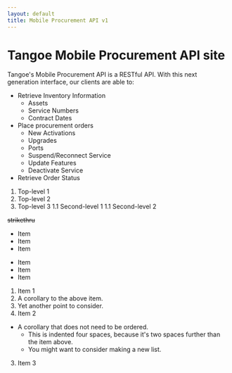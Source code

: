```yaml
---
layout: default
title: Mobile Procurement API v1
---
```





# Tangoe Mobile Procurement API site

Tangoe's Mobile Procurement API is a RESTful API.  With this next generation interface, our clients are able to:

* Retrieve Inventory Information
  - Assets
  - Service Numbers
  - Contract Dates
* Place procurement orders
  * New Activations
  * Upgrades
  * Ports
  * Suspend/Reconnect Service
  * Update Features
  * Deactivate Service
* Retrieve Order Status


1. Top-level 1
1. Top-level 2
1. Top-level 3
 1.1 Second-level 1
 1.1 Second-level 2

~~strikethru~~


* Item
* Item
* Item

- Item
- Item
- Item


1. Item 1
  1. A corollary to the above item.
  2. Yet another point to consider.
2. Item 2
  * A corollary that does not need to be ordered.
    * This is indented four spaces, because it's two spaces further than the item above.
    * You might want to consider making a new list.
3. Item 3

